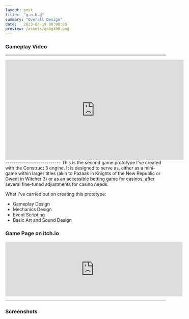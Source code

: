 ```yaml
---
layout: post
title:  "g.n.b.g"
summary: "Overall Design"
date:   2023-08-19 00:00:00
preview: /assets/gnbg300.png
---
```

### Gameplay Video
---------------------------
<iframe width="560" height="315" src="https://www.youtube.com/embed/5fFX7SnJWCQ?si=zmIQ06mwYYL_8MB0" title="YouTube video player" frameborder="0" allow="accelerometer; autoplay; clipboard-write; encrypted-media; gyroscope; picture-in-picture; web-share" allowfullscreen></iframe>
---------------------------
This is the second game prototype I've created with the Construct 3 engine. It is designed to serve as, either as a mini-game within larger titles (akin to Pazaak in Knights of the New Republic or Gwent in Witcher 3) or as an accessible betting game  for casinos, after several fine-tuned adjustments for casino needs.

What I've carried out on creating this prototype:

- Gameplay Design 
- Mechanics Design 
- Event Scripting
- Basic Art and Sound Design

### Game Page on itch.io

<iframe frameborder="0" src="https://itch.io/embed/2113263?border_width=3" width="556" height="171"><a href="https://htramu.itch.io/gnbg">g.n.b.g. by Umarth</a></iframe>

---------------------------
### Screenshots


<blockquote class="imgur-embed-pub" lang="en" data-id="a/e2WS5DH" data-context="false" ></blockquote><script async src="//s.imgur.com/min/embed.js" charset="utf-8"></script>